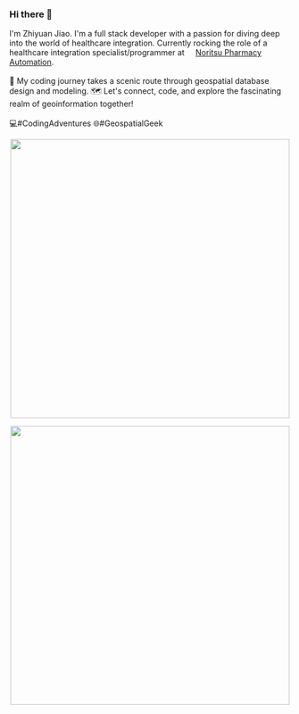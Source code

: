 ### Hi there 👋

I'm Zhiyuan Jiao. I'm a full stack developer with a passion for diving deep into the world of healthcare integration. Currently rocking the role of a healthcare integration specialist/programmer at <img src="https://github.com/Zhiyuan-Jiao/Zhiyuan-Jiao/assets/56005749/1aa3af09-4c44-43fe-9954-eeff5670a48c" width=12> [Noritsu Pharmacy Automation](https://noritsu-rx.com/). \
\
🚀 My coding journey takes a scenic route through geospatial database design and modeling. 🗺️ Let's connect, code, and explore the fascinating realm of geoinformation together! \
\
💻#CodingAdventures 🌐#GeospatialGeek


<p align="center">
  <img src="https://github-readme-stats.vercel.app/api?username=Zhiyuan-Jiao&theme=graywhite&show_icons=true&hide_border=true&count_private=true" width=500>
</p>

<p align="center">
  <img src="https://github-readme-streak-stats.herokuapp.com/?user=Zhiyuan-Jiao&theme=graywhite&hide_border=true" width=500>
</p>
